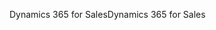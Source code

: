 <span data-ttu-id="602d4-101">Dynamics 365 for Sales</span><span class="sxs-lookup"><span data-stu-id="602d4-101">Dynamics 365 for Sales</span></span>
